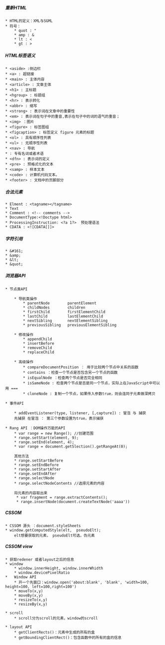 ##### 重新HTML
	* HTML的定义：XML与SGML
	* 符号：
		* quot : "
		* amp : &
		* lt : <
		* gt : >
##### HTML标签语义
	* <aside> :侧边栏
	* <a> : 超链接
	* <main> : 主体内容
	* <article> : 文章主体
	* <h1> : 主标题
	* <hgroup> : 标题组
	* <hr> : 表示转化
	* <abbr> : 缩写
	* <strong> : 表示词在文章中的重要性
	* <em> : 表示词在句子中的重音,表示在句子中的词的语气的重音；
	* <img> ：图片
	* <figure> : 标签图组
	* <figcaption> : 标签定义 figure 元素的标题
	* <ol> : 具有顺序性列表
	* <ul> : 无顺序性列表
	* <nav> : 导航
	* : 专有名词或者术语
	* <dfn> : 表示词的定义
	* <pre> : 预格式化的文本
	* <samp> : 样本文本
	* <code> : 计算机代码文本。
	* <footer> : 文档中的页脚部分

##### 合法元素
	* Elment : <tagname></tagname>
	* Text
	* Comment : <!-- comments -->
	* DocumentType:<!Doctype html>
	* ProcessingInstruction: <?a 1?>  预处理语法
	* CDATA : <![CDATA[]]>

##### 字符引用
	* &#161;
	* &amp;
	* &lt;
	* &quot;

##### 浏览器API
	* 节点类API

		* 导航类操作
			* parentNode        parentElement
			* childNodes        children
			* firstChild        firstElementChild
			* lastChild         lastElementChild
			* nextSibling       nextElementSibling
			* previousSibling   previousElementSibling

		* 修改操作
			* appendChild
			* insertBefore
			* removeChild
			* replaceChild
		
		* 高级操作
			* compareDocumentPosition ： 用于比较两个节点中关系的函数
			* contains ：检查一个节点是否包含另一个节点的函数
			* isEqualNode ：检查两个节点是否完全相同
			* isSameNode : 检查两个节点是否是同一个节点，实际上在JavaScript中可以用 ===
			* cloneNode : 复制一个节点，如果传入参数true，则会连同子元素做深拷贝
	
	* 事件API

		* addEventListener(type, listener, [,capture]) : 冒泡 与 捕获
		先捕获 在冒泡 ： 第三个参数设置为true，表示捕获

	* Rang API ：DOM操作万能的API
		* var range = new Range(); //创建范围
		* range.setStart(element, 9);
		* range.setEnd(element, 4);
		* var range = document.getSlection().getRangeAt(0);

		其他方法
		* range.setStartBefore
		* range.setEndBefore
		* range.setStartAfter
		* range.setEndAfter
		* range.selectNode
		* range.selectNodeContents //选择元素的内容

	 	将元素的内容取出来
		 * var fragment = range.extractContents();
		 * range.insertNode(document.createTextNode('aaaa'))

##### CSSOM
	* CSSOM 源头 ：document.styleSheets
	* window.getComputedStyle(elt,	pseudoElt);
		elt想要获取的元素， pseudoElt可选，伪元素

##### CSSOM view
	* 获取redener 或者layout之后的信息
	* window
		* window.innerHeight, window.innerWhidth
		* window.devicePixelRatio
	*	Window API
		* 开一个先窗口：window.open('about:blank', 'blank', 'width=100, height=100, left=100,right=100')
		* moveTo(x,y)
		* moveBy(x,y)
		* resizeTo(x,y)
		* resizeBy(x,y)
	
	* scroll 
		* scroll分为scroll的元素，window的scroll

	* layout API
		* getClientRects()：元素中生成的所有的盒
		* getBoundingClientRect()：包含函数中的所有的盒的信息
